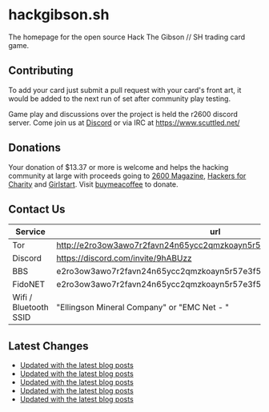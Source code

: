 # hackgibson.sh
The homepage for the open source Hack The Gibson // SH trading card game.


## Contributing

To add your card just submit a pull request with your card's front art, it would be added to the next run of set after community play testing.

Game play and discussions over the project is held the r2600 discord server. Come join us at [Discord](https://discord.com/invite/9hABUzz) or via IRC at https://www.scuttled.net/


## Donations

Your donation of $13.37 or more is welcome and helps the hacking community at large with proceeds going to [2600 Magazine](https://2600.com/), [Hackers for Charity](https://hackersforcharity.org) and [Girlstart](https://girlstart.org).  Visit [buymeacoffee](https://www.buymeacoffee.com/hackgibson.sh) to donate.


## Contact Us

Service | url
-|-
Tor | http://e2ro3ow3awo7r2favn24n65ycc2qmzkoayn5r57e3f56nvjwdcgg32ad.onion
Discord | https://discord.com/invite/9hABUzz
BBS | e2ro3ow3awo7r2favn24n65ycc2qmzkoayn5r57e3f56nvjwdcgg32ad.onion:23
FidoNET | e2ro3ow3awo7r2favn24n65ycc2qmzkoayn5r57e3f56nvjwdcgg32ad.onion:24554
Wifi / Bluetooth SSID | "Ellingson Mineral Company" or "EMC Net - <fidonet address>"

## Latest Changes
<!-- BLOG-POST-LIST:START -->
- [Updated with the latest blog posts](https://github.com/DFW2600/hackgibson.sh/commit/0fe5e512b8376983e48e0738cca67882652e76af)
- [Updated with the latest blog posts](https://github.com/DFW2600/hackgibson.sh/commit/fe3792563f7b2d3ee131e754f906763e3e257d9f)
- [Updated with the latest blog posts](https://github.com/DFW2600/hackgibson.sh/commit/89fd310c18aaadb67df00b3d0df23e696ee6c18c)
- [Updated with the latest blog posts](https://github.com/DFW2600/hackgibson.sh/commit/db44b9e4785548da25422f2264930ac6228878d2)
- [Updated with the latest blog posts](https://github.com/DFW2600/hackgibson.sh/commit/0a5cae96929a1b6f1327072a9f55d1547d3c1a8d)
<!-- BLOG-POST-LIST:END -->
